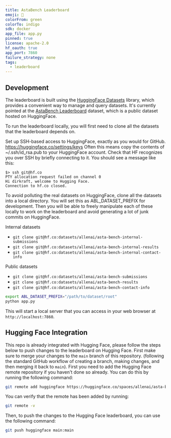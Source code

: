 ```yaml
---
title: AstaBench Leaderboard
emoji: 🥇
colorFrom: green
colorTo: indigo
sdk: docker
app_file: app.py
pinned: true
license: apache-2.0
hf_oauth: true
app_port: 7860
failure_strategy: none
tags:
  - leaderboard
---
```


## Development
The leaderboard is built using the [HuggingFace Datasets](https://huggingface.co/docs/datasets/index) library, which provides a convenient way to manage and query datasets.
It's currently pointed at the [AstaBench Leaderboard](https://huggingface.co/datasets/allenai/asta-bench-internal-results/) dataset, which is a public dataset hosted on HuggingFace.

To run the leaderboard locally, you will first need to clone all the datasets that the leaderboard depends on.

Set up SSH-based access to HuggingFace, exactly as you would for GitHub. https://huggingface.co/settings/keys
Often this means copy the contents of ~/.ssh/id_rsa.pub to your HuggingFace account. Check that HF recognizes
you over SSH by briefly connecting to it. You should see a message like this:

```
$> ssh git@hf.co
PTY allocation request failed on channel 0
Hi dirkraft, welcome to Hugging Face.
Connection to hf.co closed.
```

To avoid polluting the real datasets on HuggingFace, clone all the datasets into a local directory.
You will set this as ABL_DATASET_PREFIX for development. Then you will be able to freely manipulate each
of these locally to work on the leaderboard and avoid generating a lot of junk commits on HuggingFace.

Internal datasets
* `git clone git@hf.co:datasets/allenai/asta-bench-internal-submissions`
* `git clone git@hf.co:datasets/allenai/asta-bench-internal-results`
* `git clone git@hf.co:datasets/allenai/asta-bench-internal-contact-info`

Public datasets
* `git clone git@hf.co:datasets/allenai/asta-bench-submissions`
* `git clone git@hf.co:datasets/allenai/asta-bench-results`
* `git clone git@hf.co:datasets/allenai/asta-bench-contact-info`

```bash
export ABL_DATASET_PREFIX="/path/to/dataset/root"
python app.py
```
This will start a local server that you can access in your web browser at `http://localhost:7860`.

## Hugging Face Integration
This repo is already integrated with Hugging Face, please follow the steps below to push changes to the leaderboard on Hugging Face.
First make sure to merge your changes to the `main` branch of this repository. (following the standard GitHub workflow of creating a branch, making changes, and then merging it back to `main`).
First you need to add the Hugging Face remote repository if you haven't done so already. You can do this by running the following command:

```bash
git remote add huggingface https://huggingface.co/spaces/allenai/asta-bench-internal-leaderboard
```
You can verify that the remote has been added by running:

```bash
git remote -v
```
Then, to push the changes to the Hugging Face leaderboard, you can use the following command:

```bash
git push huggingface main:main   
```
